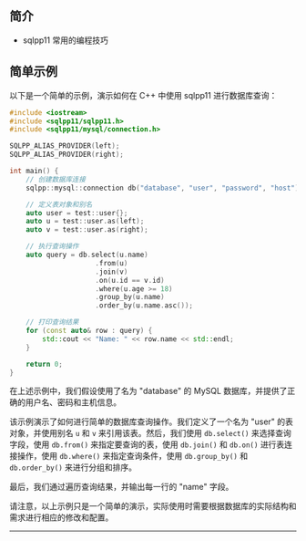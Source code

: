 ## 简介

+ sqlpp11 常用的编程技巧

## 简单示例

以下是一个简单的示例，演示如何在 C++ 中使用 sqlpp11 进行数据库查询：

```cpp
#include <iostream>
#include <sqlpp11/sqlpp11.h>
#include <sqlpp11/mysql/connection.h>

SQLPP_ALIAS_PROVIDER(left);
SQLPP_ALIAS_PROVIDER(right);

int main() {
    // 创建数据库连接
    sqlpp::mysql::connection db("database", "user", "password", "host");

    // 定义表对象和别名
    auto user = test::user{};
    auto u = test::user.as(left);
    auto v = test::user.as(right);

    // 执行查询操作
    auto query = db.select(u.name)
                     .from(u)
                     .join(v)
                     .on(u.id == v.id)
                     .where(u.age >= 18)
                     .group_by(u.name)
                     .order_by(u.name.asc());

    // 打印查询结果
    for (const auto& row : query) {
        std::cout << "Name: " << row.name << std::endl;
    }

    return 0;
}
```

在上述示例中，我们假设使用了名为 "database" 的 MySQL 数据库，并提供了正确的用户名、密码和主机信息。

该示例演示了如何进行简单的数据库查询操作。我们定义了一个名为 "user" 的表对象，并使用别名 `u` 和 `v` 来引用该表。然后，我们使用 `db.select()` 来选择查询字段，使用 `db.from()` 来指定要查询的表，使用 `db.join()` 和 `db.on()` 进行表连接操作，使用 `db.where()` 来指定查询条件，使用 `db.group_by()` 和 `db.order_by()` 来进行分组和排序。

最后，我们通过遍历查询结果，并输出每一行的 "name" 字段。

请注意，以上示例只是一个简单的演示，实际使用时需要根据数据库的实际结构和需求进行相应的修改和配置。

---